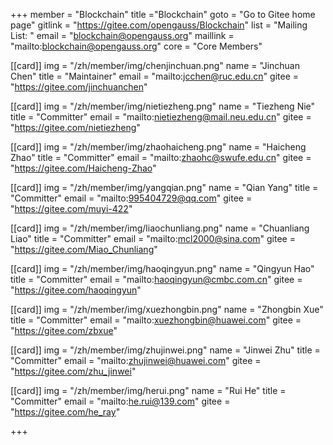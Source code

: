 +++
member = "Blockchain"
title ="Blockchain"
goto = "Go to Gitee home page"
gitlink = "https://gitee.com/opengauss/Blockchain"
list = "Mailing List: "
email = "blockchain@opengauss.org"
maillink = "mailto:blockchain@opengauss.org"
core = "Core Members"

[[card]]
img = "/zh/member/img/chenjinchuan.png"
name = "Jinchuan Chen"
title = "Maintainer"
email = "mailto:jcchen@ruc.edu.cn"
gitee = "https://gitee.com/jinchuanchen"

[[card]]
img = "/zh/member/img/nietiezheng.png"
name = "Tiezheng Nie"
title = "Committer"
email = "mailto:nietiezheng@mail.neu.edu.cn"
gitee = "https://gitee.com/nietiezheng"

[[card]]
img = "/zh/member/img/zhaohaicheng.png"
name = "Haicheng Zhao"
title = "Committer"
email = "mailto:zhaohc@swufe.edu.cn"
gitee = "https://gitee.com/Haicheng-Zhao"

[[card]]
img = "/zh/member/img/yangqian.png"
name = "Qian Yang"
title = "Committer"
email = "mailto:995404729@qq.com"
gitee = "https://gitee.com/muyi-422"

[[card]]
img = "/zh/member/img/liaochunliang.png"
name = "Chuanliang Liao"
title = "Committer"
email = "mailto:mcl2000@sina.com"
gitee = "https://gitee.com/Miao_Chunliang"

[[card]]
img = "/zh/member/img/haoqingyun.png"
name = "Qingyun Hao"
title = "Committer"
email = "mailto:haoqingyun@cmbc.com.cn"
gitee = "https://gitee.com/haoqingyun"

[[card]]
img = "/zh/member/img/xuezhongbin.png"
name = "Zhongbin Xue"
title = "Committer"
email = "mailto:xuezhongbin@huawei.com"
gitee = "https://gitee.com/zbxue"

[[card]]
img = "/zh/member/img/zhujinwei.png"
name = "Jinwei Zhu"
title = "Committer"
email = "mailto:zhujinwei@huawei.com"
gitee = "https://gitee.com/zhu_jinwei"


[[card]]
img = "/zh/member/img/herui.png"
name = "Rui He"
title = "Committer"
email = "mailto:he.rui@139.com"
gitee = "https://gitee.com/he_ray"



+++